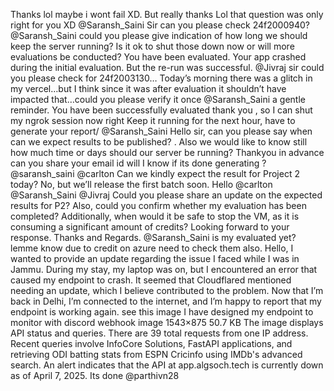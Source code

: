 Thanks lol maybe i wont fail XD. But really thanks
Lol that question was only right for you XD
@Saransh_Saini Sir can you please check 24f2000940?
@Saransh_Saini could you please give indication of how long we should keep the server running? Is it ok to shut those down now or will more evaluations be conducted?
You have been evaluated.
Your app crashed during the initial evaluation. But the re-run was successful.
@Jivraj sir could you please check for 24f2003130… Today’s morning there was a glitch in my vercel…but I think since it was after evaluation it shouldn’t have impacted that…could you please verify it once
@Saransh_Saini a gentle reminder.
You have been successfully evaluated
thank you , so I can shut my ngrok session now right
Keep it running for the next hour, have to generate your report/
@Saransh_Saini Hello sir, can you please say when can we expect results to be published? . Also we would like to know still how much time or days should our server be running? Thankyou in advance
can you share your email id
will I know if its done generating ?
@saransh_saini @carlton Can we kindly expect the result for Project 2 today?
No, but we’ll release the first batch soon.
Hello @carlton @Saransh_Saini @Jivraj Could you please share an update on the expected results for P2? Also, could you confirm whether my evaluation has been completed? Additionally, when would it be safe to stop the VM, as it is consuming a significant amount of credits? Looking forward to your response. Thanks and Regards.
@Saransh_Saini is my evaluated yet? lemme know due to credit on azure need to check them also.
Hello, I wanted to provide an update regarding the issue I faced while I was in Jammu. During my stay, my laptop was on, but I encountered an error that caused my endpoint to crash. It seemed that Cloudflared mentioned needing an update, which I believe contributed to the problem. Now that I’m back in Delhi, I’m connected to the internet, and I’m happy to report that my endpoint is working again. see this image I have designed my endpoint to monitor with discord webhook image 1543×875 50.7 KB
The image displays API status and queries. There are 39 total requests from one IP address. Recent queries involve InfoCore Solutions, FastAPI applications, and retrieving ODI batting stats from ESPN Cricinfo using IMDb's advanced search. An alert indicates that the API at app.algsoch.tech is currently down as of April 7, 2025.
Its done @parthivn28
